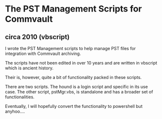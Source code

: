 # The PST Management Scripts for Commvault
## circa 2010 (vbscript)

I wrote the PST Management scripts to help manage PST files for integration with Commvault archiving. 

The scripts have not been edited in over 10 years and are written in vbscript which is ancient history.

Their is, however, quite a bit of functionality packed in these scripts. 

There are two scripts. The hound is a login script and specific in its use case. The other script, pstMgr.vbs, is standalone and has a broader set of functionalities. 

Eventually, I will hopefully convert the functionality to powershell but anyhoo....